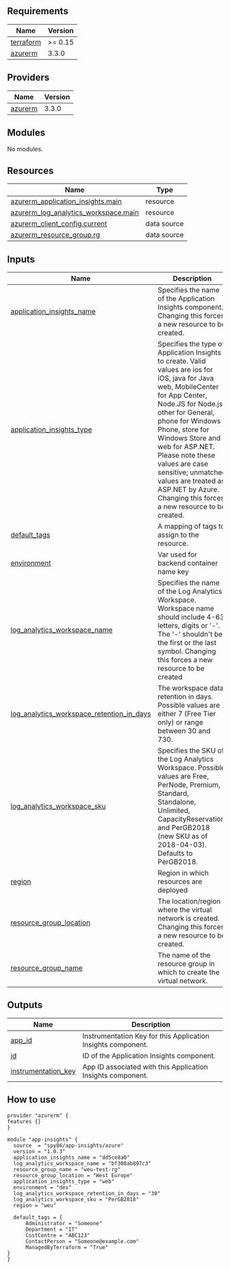 <!-- BEGIN_TF_DOCS -->
## Requirements

| Name | Version |
|------|---------|
| <a name="requirement_terraform"></a> [terraform](#requirement\_terraform) | >= 0.15 |
| <a name="requirement_azurerm"></a> [azurerm](#requirement\_azurerm) | 3.3.0 |

## Providers

| Name | Version |
|------|---------|
| <a name="provider_azurerm"></a> [azurerm](#provider\_azurerm) | 3.3.0 |

## Modules

No modules.

## Resources

| Name | Type |
|------|------|
| [azurerm_application_insights.main](https://registry.terraform.io/providers/hashicorp/azurerm/3.3.0/docs/resources/application_insights) | resource |
| [azurerm_log_analytics_workspace.main](https://registry.terraform.io/providers/hashicorp/azurerm/3.3.0/docs/resources/log_analytics_workspace) | resource |
| [azurerm_client_config.current](https://registry.terraform.io/providers/hashicorp/azurerm/3.3.0/docs/data-sources/client_config) | data source |
| [azurerm_resource_group.rg](https://registry.terraform.io/providers/hashicorp/azurerm/3.3.0/docs/data-sources/resource_group) | data source |

## Inputs

| Name | Description | Type | Default | Required |
|------|-------------|------|---------|:--------:|
| <a name="input_application_insights_name"></a> [application\_insights\_name](#input\_application\_insights\_name) | Specifies the name of the Application Insights component. Changing this forces a new resource to be created. | `string` | n/a | yes |
| <a name="input_application_insights_type"></a> [application\_insights\_type](#input\_application\_insights\_type) | Specifies the type of Application Insights to create. Valid values are ios for iOS, java for Java web, MobileCenter for App Center, Node.JS for Node.js, other for General, phone for Windows Phone, store for Windows Store and web for ASP.NET. Please note these values are case sensitive; unmatched values are treated as ASP.NET by Azure. Changing this forces a new resource to be created. | `string` | `"web"` | no |
| <a name="input_default_tags"></a> [default\_tags](#input\_default\_tags) | A mapping of tags to assign to the resource. | `map` | n/a | yes |
| <a name="input_environment"></a> [environment](#input\_environment) | Var used for backend container name key | `string` | `"dev"` | no |
| <a name="input_log_analytics_workspace_name"></a> [log\_analytics\_workspace\_name](#input\_log\_analytics\_workspace\_name) | Specifies the name of the Log Analytics Workspace. Workspace name should include 4-63 letters, digits or '-'. The '-' shouldn't be the first or the last symbol. Changing this forces a new resource to be created | `string` | n/a | yes |
| <a name="input_log_analytics_workspace_retention_in_days"></a> [log\_analytics\_workspace\_retention\_in\_days](#input\_log\_analytics\_workspace\_retention\_in\_days) | The workspace data retention in days. Possible values are either 7 (Free Tier only) or range between 30 and 730. | `number` | `"30"` | no |
| <a name="input_log_analytics_workspace_sku"></a> [log\_analytics\_workspace\_sku](#input\_log\_analytics\_workspace\_sku) | Specifies the SKU of the Log Analytics Workspace. Possible values are Free, PerNode, Premium, Standard, Standalone, Unlimited, CapacityReservation, and PerGB2018 (new SKU as of 2018-04-03). Defaults to PerGB2018. | `string` | `"PerGB2018"` | no |
| <a name="input_region"></a> [region](#input\_region) | Region in which resources are deployed | `string` | `"weu"` | no |
| <a name="input_resource_group_location"></a> [resource\_group\_location](#input\_resource\_group\_location) | The location/region where the virtual network is created. Changing this forces a new resource to be created. | `string` | `"West Europe"` | no |
| <a name="input_resource_group_name"></a> [resource\_group\_name](#input\_resource\_group\_name) | The name of the resource group in which to create the virtual network. | `string` | n/a | yes |

## Outputs

| Name | Description |
|------|-------------|
| <a name="output_app_id"></a> [app\_id](#output\_app\_id) | Instrumentation Key for this Application Insights component. |
| <a name="output_id"></a> [id](#output\_id) | ID of the Application Insights component. |
| <a name="output_instrumentation_key"></a> [instrumentation\_key](#output\_instrumentation\_key) | App ID associated with this Application Insights component. |
<!-- END_TF_DOCS -->

## How to use

```
provider "azurerm" {
features {}
}

module "app-insights" {
  source  = "spy86/app-insights/azure"
  version = "1.0.3"
  application_insights_name = "dd5ce8a0"
  log_analytics_workspace_name = "bf308ab897c3"
  resource_group_name = "weu-test-rg"
  resource_group_location = "West Europe"
  application_insights_type = "web"
  environment = "dev"
  log_analytics_workspace_retention_in_days = "30"
  log_analytics_workspace_sku = "PerGB2018"
  region = "weu"

  default_tags = {
      Administrator = "Someone"
      Department = "IT"
      CostCentre = "ABC123"
      ContactPerson = "Someone@example.com"
      ManagedByTerraform = "True"
}
}
```